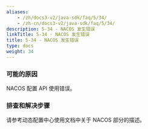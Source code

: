 ```yaml
---
aliases:
    - /zh/docs3-v2/java-sdk/faq/5/34/
    - /zh-cn/docs3-v2/java-sdk/faq/5/34/
description: 5-34 - NACOS 发生错误
linkTitle: 5-34 - NACOS 发生错误
title: 5-34 - NACOS 发生错误
type: docs
weight: 34
---
```







### 可能的原因

NACOS 配置 API 使用错误。

### 排查和解决步骤

请参考动态配置中心使用文档中关于 NACOS 部分的描述。